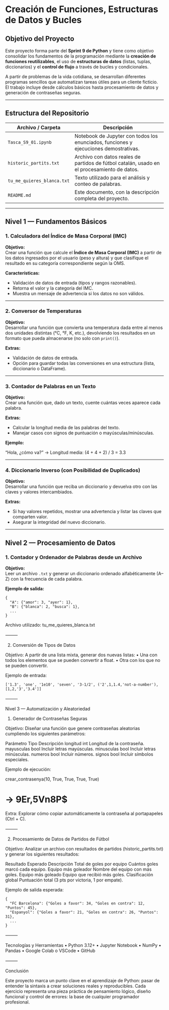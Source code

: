 # Creación de Funciones, Estructuras de Datos y Bucles

## Objetivo del Proyecto

Este proyecto forma parte del **Sprint 9 de Python** y tiene como objetivo consolidar los fundamentos de la programación mediante la **creación de funciones reutilizables**, el uso de **estructuras de datos** (listas, tuplas, diccionarios) y el **control de flujo** a través de bucles y condicionales.

A partir de problemas de la vida cotidiana, se desarrollan diferentes programas sencillos que automatizan tareas útiles para un cliente ficticio.  
El trabajo incluye desde cálculos básicos hasta procesamiento de datos y generación de contraseñas seguras.

---

## Estructura del Repositorio

| Archivo / Carpeta | Descripción |
|--------------------|-------------|
| `Tasca_S9_01.ipynb` | Notebook de Jupyter con todos los enunciados, funciones y ejecuciones demostrativas. |
| `historic_partits.txt` | Archivo con datos reales de partidos de fútbol catalán, usado en el procesamiento de datos. |
| `tu_me_quieres_blanca.txt` | Texto utilizado para el análisis y conteo de palabras. |
| `README.md` | Este documento, con la descripción completa del proyecto. |

---

## Nivel 1 — Fundamentos Básicos

### 1. Calculadora del Índice de Masa Corporal (IMC)

**Objetivo:**  
Crear una función que calcule el **Índice de Masa Corporal (IMC)** a partir de los datos ingresados por el usuario (peso y altura) y que clasifique el resultado en su categoría correspondiente según la OMS.

**Características:**
- Validación de datos de entrada (tipos y rangos razonables).
- Retorna el valor y la categoría del IMC.
- Muestra un mensaje de advertencia si los datos no son válidos.

---

### 2. Conversor de Temperaturas

**Objetivo:**  
Desarrollar una función que convierta una temperatura dada entre al menos dos unidades distintas (°C, °F, K, etc.), devolviendo los resultados en un formato que pueda almacenarse (no solo con `print()`).

**Extras:**
- Validación de datos de entrada.
- Opción para guardar todas las conversiones en una estructura (lista, diccionario o DataFrame).

---

### 3. Contador de Palabras en un Texto

**Objetivo:**  
Crear una función que, dado un texto, cuente cuántas veces aparece cada palabra.

**Extras:**
- Calcular la longitud media de las palabras del texto.
- Manejar casos con signos de puntuación o mayúsculas/minúsculas.

**Ejemplo:**

“Hola, ¿cómo va?” → Longitud media: (4 + 4 + 2) / 3 = 3.3

---

### 4. Diccionario Inverso (con Posibilidad de Duplicados)

**Objetivo:**  
Desarrollar una función que reciba un diccionario y devuelva otro con las claves y valores intercambiados.

**Extras:**
- Si hay valores repetidos, mostrar una advertencia y listar las claves que comparten valor.
- Asegurar la integridad del nuevo diccionario.

---

## Nivel 2 — Procesamiento de Datos

### 1. Contador y Ordenador de Palabras desde un Archivo

**Objetivo:**  
Leer un archivo `.txt` y generar un diccionario ordenado alfabéticamente (A–Z) con la frecuencia de cada palabra.

**Ejemplo de salida:**
```
{
  "A": {"amor": 3, "ayer": 1},
  "B": {"blanca": 2, "busca": 1},
  ...
}
```
Archivo utilizado: tu_me_quieres_blanca.txt

⸻

2. Conversión de Tipos de Datos

Objetivo:
A partir de una lista mixta, generar dos nuevas listas:
	•	Una con todos los elementos que se pueden convertir a float.
	•	Otra con los que no se pueden convertir.

Ejemplo de entrada:
```
['1.3', 'one', '1e10', 'seven', '3-1/2', ('2',1,1.4,'not-a-number'), [1,2,'3','3.4']]
```

⸻

Nivel 3 — Automatización y Aleatoriedad

1. Generador de Contraseñas Seguras

Objetivo:
Diseñar una función que genere contraseñas aleatorias cumpliendo los siguientes parámetros:

Parámetro	Tipo	Descripción
longitud	int	    Longitud de la contraseña.
mayusculas	bool	Incluir letras mayúsculas.
minusculas	bool	Incluir letras minúsculas.
numeros	bool	    Incluir números.
signos	bool	   Incluir símbolos especiales.

Ejemplo de ejecución:

crear_contrasenya(10, True, True, True, True)
# → 9Er,5Vn8P$

Extra:
Explorar cómo copiar automáticamente la contraseña al portapapeles (Ctrl + C).

⸻

2. Procesamiento de Datos de Partidos de Fútbol

Objetivo:
Analizar un archivo con resultados de partidos (historic_partits.txt) y generar los siguientes resultados:

Resultado Esperado	Descripción
Total de goles por equipo	Cuántos goles marcó cada equipo.
Equipo más goleador	Nombre del equipo con más goles.
Equipo más goleado	Equipo que recibió más goles.
Clasificación global	Puntuación total (3 pts por victoria, 1 por empate).

Ejemplo de salida esperada:
```
{
  "FC Barcelona": {"Goles a favor": 34, "Goles en contra": 12, "Puntos": 45},
  "Espanyol": {"Goles a favor": 21, "Goles en contra": 26, "Puntos": 31},
  ...
}
```

⸻

Tecnologías y Herramientas
	•	Python 3.12+
	•	Jupyter Notebook
	•	NumPy
	•	Pandas
	•	Google Colab o VSCode
	•	GitHub

⸻

Conclusión

Este proyecto marca un punto clave en el aprendizaje de Python: pasar de entender la sintaxis a crear soluciones reales y reproducibles.
Cada ejercicio representa una pieza práctica de pensamiento lógico, diseño funcional y control de errores: la base de cualquier programador profesional.


